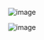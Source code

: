 ![image](https://github.com/user-attachments/assets/f6564166-9c94-4b06-a21c-0b41fe4d962f)


![image](https://github.com/user-attachments/assets/19af34ed-05b0-4bea-919a-88af8e371b98)
